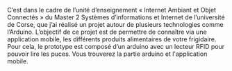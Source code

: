 C’est dans le cadre de l’unité d’enseignement « Internet Ambiant et Objet Connectés » du Master 2 Systèmes d’informations et Internet de l’université de Corse, que j’ai réalisé un projet autour de plusieurs technologies comme l’Arduino.
L’objectif de ce projet est de permettre de connaître via une application mobile, les différents produits alimentaires de votre frigidaire. Pour cela, le prototype est composé d’un arduino avec un lecteur RFID pour pouvoir lire les puces.
Vous trouverez la partie arduino et l'application mobile.
